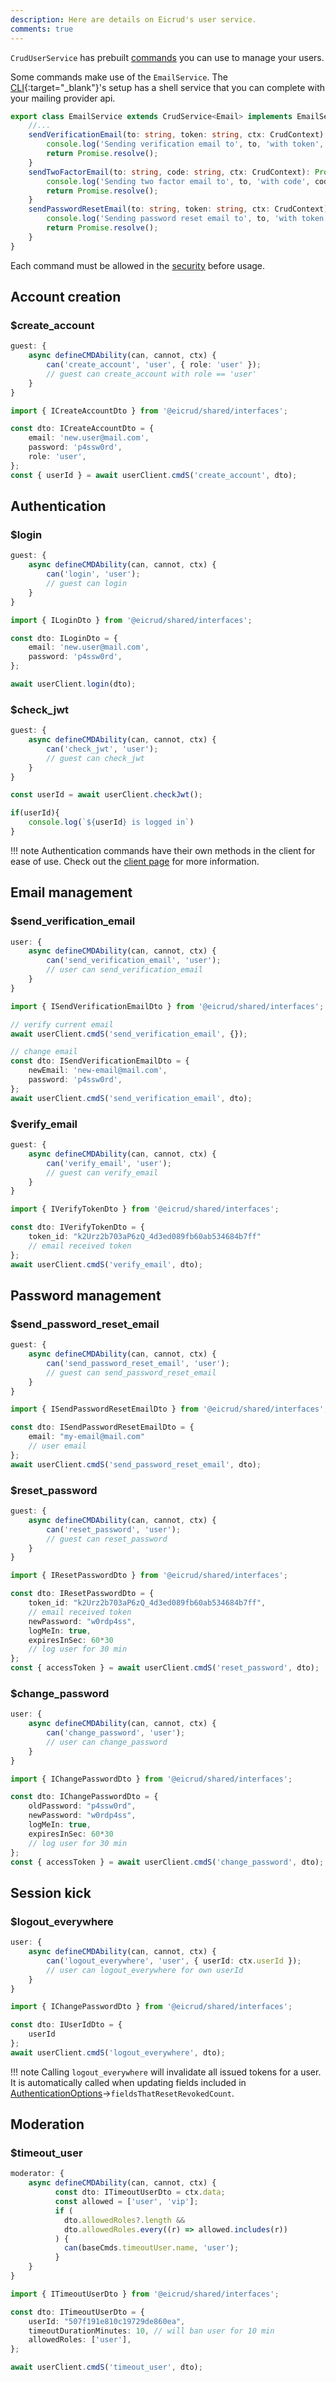 ```yaml
---
description: Here are details on Eicrud's user service.
comments: true
---
```


`CrudUserService` has prebuilt [commands](../services/commands.md) you can use to manage your users. 

Some commands make use of the `EmailService`. The [CLI](https://www.npmjs.com/package/@eicrud/cli){:target="_blank"}'s setup has a shell service that you can complete with your mailing provider api. 

```typescript title="services/email/email.service.ts"
export class EmailService extends CrudService<Email> implements EmailService {
    //...
    sendVerificationEmail(to: string, token: string, ctx: CrudContext): Promise<any> {
        console.log('Sending verification email to', to, 'with token', token);
        return Promise.resolve();
    }
    sendTwoFactorEmail(to: string, code: string, ctx: CrudContext): Promise<any> {
        console.log('Sending two factor email to', to, 'with code', code);
        return Promise.resolve();
    }
    sendPasswordResetEmail(to: string, token: string, ctx: CrudContext): Promise<any> {
        console.log('Sending password reset email to', to, 'with token', token);
        return Promise.resolve();
    }
}
```
Each command must be allowed in the [security](../security/definition.md) before usage.  

## Account creation

### $create_account
```typescript title="create_account.security.ts"
guest: {
    async defineCMDAbility(can, cannot, ctx) {
        can('create_account', 'user', { role: 'user' });
        // guest can create_account with role == 'user'
    }
}
```
```typescript 
import { ICreateAccountDto } from '@eicrud/shared/interfaces';

const dto: ICreateAccountDto = {
    email: 'new.user@mail.com',
    password: 'p4ssw0rd',
    role: 'user',
};
const { userId } = await userClient.cmdS('create_account', dto);
```

## Authentication

### $login
```typescript title="login.security.ts"
guest: {
    async defineCMDAbility(can, cannot, ctx) {
        can('login', 'user');
        // guest can login
    }
}
```
```typescript 
import { ILoginDto } from '@eicrud/shared/interfaces';

const dto: ILoginDto = {
    email: 'new.user@mail.com',
    password: 'p4ssw0rd',
};

await userClient.login(dto);
```

### $check_jwt
```typescript title="login.check_jwt.ts"
guest: {
    async defineCMDAbility(can, cannot, ctx) {
        can('check_jwt', 'user');
        // guest can check_jwt
    }
}
```
```typescript 
const userId = await userClient.checkJwt();

if(userId){
    console.log(`${userId} is logged in`) 
}
```

!!! note
    Authentication commands have their own methods in the client for ease of use. Check out the [client page](../client/setup.md) for more information.

## Email management

### $send_verification_email
```typescript title="send_verification_email.security.ts"
user: {
    async defineCMDAbility(can, cannot, ctx) {
        can('send_verification_email', 'user');
        // user can send_verification_email
    }
}
```
```typescript 
import { ISendVerificationEmailDto } from '@eicrud/shared/interfaces';

// verify current email
await userClient.cmdS('send_verification_email', {});

// change email
const dto: ISendVerificationEmailDto = {
    newEmail: 'new-email@mail.com',
    password: 'p4ssw0rd',
};
await userClient.cmdS('send_verification_email', dto);
```
### $verify_email

```typescript title="verify_email.security.ts"
guest: {
    async defineCMDAbility(can, cannot, ctx) {
        can('verify_email', 'user');
        // guest can verify_email
    }
}
```
```typescript 
import { IVerifyTokenDto } from '@eicrud/shared/interfaces';

const dto: IVerifyTokenDto = {
    token_id: "k2Urz2b703aP6zQ_4d3ed089fb60ab534684b7ff"
    // email received token 
};
await userClient.cmdS('verify_email', dto);
```

## Password management

### $send_password_reset_email

```typescript title="send_password_reset_email.security.ts"
guest: {
    async defineCMDAbility(can, cannot, ctx) {
        can('send_password_reset_email', 'user');
        // guest can send_password_reset_email
    }
}
```
```typescript 
import { ISendPasswordResetEmailDto } from '@eicrud/shared/interfaces';

const dto: ISendPasswordResetEmailDto = {
    email: "my-email@mail.com"
    // user email 
};
await userClient.cmdS('send_password_reset_email', dto);
```

### $reset_password

```typescript title="reset_password.security.ts"
guest: {
    async defineCMDAbility(can, cannot, ctx) {
        can('reset_password', 'user');
        // guest can reset_password
    }
}
```
```typescript 
import { IResetPasswordDto } from '@eicrud/shared/interfaces';

const dto: IResetPasswordDto = {
    token_id: "k2Urz2b703aP6zQ_4d3ed089fb60ab534684b7ff",
    // email received token 
    newPassword: "w0rdp4ss",
    logMeIn: true,
    expiresInSec: 60*30
    // log user for 30 min
};
const { accessToken } = await userClient.cmdS('reset_password', dto);
```

### $change_password

```typescript title="change_password.security.ts"
user: {
    async defineCMDAbility(can, cannot, ctx) {
        can('change_password', 'user');
        // user can change_password
    }
}
```
```typescript 
import { IChangePasswordDto } from '@eicrud/shared/interfaces';

const dto: IChangePasswordDto = {
    oldPassword: "p4ssw0rd",
    newPassword: "w0rdp4ss",
    logMeIn: true,
    expiresInSec: 60*30
    // log user for 30 min
};
const { accessToken } = await userClient.cmdS('change_password', dto);
```

## Session kick

### $logout_everywhere
```typescript title="logout_everywhere.security.ts"
user: {
    async defineCMDAbility(can, cannot, ctx) {
        can('logout_everywhere', 'user', { userId: ctx.userId });
        // user can logout_everywhere for own userId
    }
}
```
```typescript 
import { IChangePasswordDto } from '@eicrud/shared/interfaces';

const dto: IUserIdDto = {
    userId
};
await userClient.cmdS('logout_everywhere', dto);
```

!!! note 
    Calling `logout_everywhere` will invalidate all issued tokens for a user. It is automatically called when updating fields included in [AuthenticationOptions](../configuration/authentication.md)->`fieldsThatResetRevokedCount`.


## Moderation

### $timeout_user
```typescript title="timeout_user.security.ts"
moderator: {
    async defineCMDAbility(can, cannot, ctx) {
          const dto: ITimeoutUserDto = ctx.data;
          const allowed = ['user', 'vip'];
          if (
            dto.allowedRoles?.length &&
            dto.allowedRoles.every((r) => allowed.includes(r))
          ) {
            can(baseCmds.timeoutUser.name, 'user');
          }
    }
}
```
```typescript 
import { ITimeoutUserDto } from '@eicrud/shared/interfaces';

const dto: ITimeoutUserDto = {
    userId: "507f191e810c19729de860ea",
    timeoutDurationMinutes: 10, // will ban user for 10 min
    allowedRoles: ['user'],
};

await userClient.cmdS('timeout_user', dto);
```